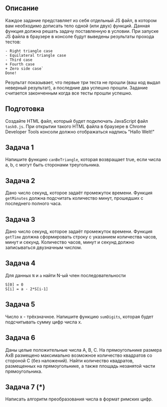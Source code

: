 ﻿Описание
--------

Каждое задание представляет из себя отдельный JS файл, в котором вам необходимо дописать тело
одной (или двух) функций. Данная функция должна решать задачу поставленную в условии. При запуске
JS файла в браузере в консоле будут выведены результаты прохода тестов:


    - Right triangle case
    - Equilateral triangle case
    - Third case
    + Fourth case
    + Zero side case`
    Done!


Результат показывает, что первые три теста не прошли (ваш код выдал неверный результат), а последние
два успешно прошли. Задание считается законченным когда все тесты прошли успешно.

Подготовка
----------
Создайте HTML файл, который будет подключать JavaScript файл `task0.js`. При открытии такого
HTML файла в браузере в Chrome Developer Tools консоли должно отображаться надпись "Hallo Welt!"

Задача 1
--------
Напишите функцию `canBeTriangle`, которая возвращает true, если числа a, b, c могут быть
сторонами треугольника.

Задача 2
--------
Дано число секунд, которое задаёт промежуток времени. Функция `getMinutes` должна подсчитать
количество минут, прошедших с последнего полного часа.

Задача 3
--------
Дано число секунд, которое задаёт промежуток времени. Функция `getTime` должна сформировать строку
с указанием количества часов, минут и секунд. Количество часов, минут и секунд должно записываться
двузначным числом.

Задача 4
--------
Для данных `N` и `a` найти N-ый член последовательности

    S[0] = 0
    S[i] = a - 2*S[i-1]

Задача 5
--------
Число x - трёхзначное. Напишите функцию `sumDigits`, которая будет подсчитывать сумму цифр числа x.

Задача 6
--------
Даны целые положительные числа A, B, C. На прямоугольнике размера AxB размещено максимально возможное
количество квадратов со стороной C (без наложений). Найти количество квадратов, размещенных на
прямоугольнике, а также площадь незанятой части прямоугольника.

Задача 7 (\*)
------------
Написать алгоритм преобразования числа в формат римских цифр.
